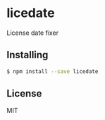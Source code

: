 licedate
===============

License date fixer

## Installing

```bash
$ npm install --save licedate
```

## License

MIT
